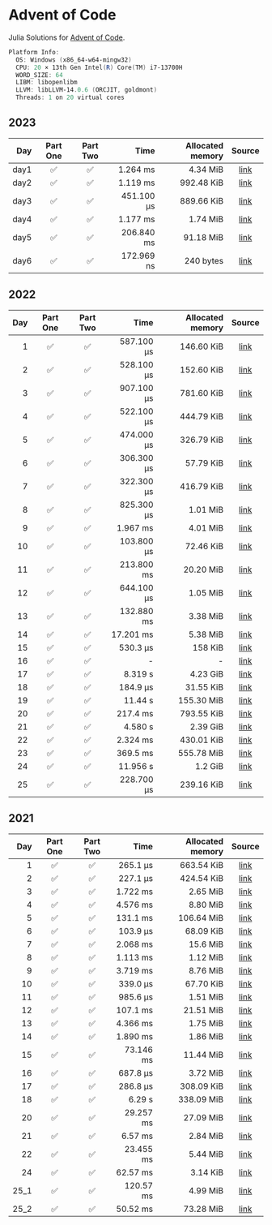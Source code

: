 # Advent of Code

Julia Solutions for [Advent of Code](https://adventofcode.com/2022/).

```powershell
Platform Info:
  OS: Windows (x86_64-w64-mingw32)
  CPU: 20 × 13th Gen Intel(R) Core(TM) i7-13700H
  WORD_SIZE: 64
  LIBM: libopenlibm
  LLVM: libLLVM-14.0.6 (ORCJIT, goldmont)
  Threads: 1 on 20 virtual cores
```

## 2023

|  Day |      Part One      |      Part Two      |       Time | Allocated memory |                                  Source                                  |
| ---: | :----------------: | :----------------: | ---------: | ---------------: | :----------------------------------------------------------------------: |
| day1 | :white_check_mark: | :white_check_mark: |   1.264 ms |         4.34 MiB | [link](https://github.com/jake484/adventofcode/blob/master/2023/day1.jl) |
| day2 | :white_check_mark: | :white_check_mark: |   1.119 ms |       992.48 KiB | [link](https://github.com/jake484/adventofcode/blob/master/2023/day2.jl) |
| day3 | :white_check_mark: | :white_check_mark: | 451.100 μs |       889.66 KiB | [link](https://github.com/jake484/adventofcode/blob/master/2023/day3.jl) |
| day4 | :white_check_mark: | :white_check_mark: |   1.177 ms |         1.74 MiB | [link](https://github.com/jake484/adventofcode/blob/master/2023/day4.jl) |
| day5 | :white_check_mark: | :white_check_mark: | 206.840 ms |        91.18 MiB | [link](https://github.com/jake484/adventofcode/blob/master/2023/day5.jl) |
| day6 | :white_check_mark: | :white_check_mark: | 172.969 ns |        240 bytes | [link](https://github.com/jake484/adventofcode/blob/master/2023/day6.jl) |

## 2022

|  Day |      Part One      |      Part Two      |       Time | Allocated memory |                                   Source                                   |
| ---: | :----------------: | :----------------: | ---------: | ---------------: | :------------------------------------------------------------------------: |
|    1 | :white_check_mark: | :white_check_mark: | 587.100 μs |       146.60 KiB |  [link](https://github.com/jake484/adventofcode/blob/master/2022/day1.jl)  |
|    2 | :white_check_mark: | :white_check_mark: | 528.100 μs |       152.60 KiB |  [link](https://github.com/jake484/adventofcode/blob/master/2022/day2.jl)  |
|    3 | :white_check_mark: | :white_check_mark: | 907.100 μs |       781.60 KiB |  [link](https://github.com/jake484/adventofcode/blob/master/2022/day3.jl)  |
|    4 | :white_check_mark: | :white_check_mark: | 522.100 μs |       444.79 KiB |  [link](https://github.com/jake484/adventofcode/blob/master/2022/day4.jl)  |
|    5 | :white_check_mark: | :white_check_mark: | 474.000 μs |       326.79 KiB |  [link](https://github.com/jake484/adventofcode/blob/master/2022/day5.jl)  |
|    6 | :white_check_mark: | :white_check_mark: | 306.300 μs |        57.79 KiB |  [link](https://github.com/jake484/adventofcode/blob/master/2022/day6.jl)  |
|    7 | :white_check_mark: | :white_check_mark: | 322.300 μs |       416.79 KiB |  [link](https://github.com/jake484/adventofcode/blob/master/2022/day7.jl)  |
|    8 | :white_check_mark: | :white_check_mark: | 825.300 μs |         1.01 MiB |  [link](https://github.com/jake484/adventofcode/blob/master/2022/day8.jl)  |
|    9 | :white_check_mark: | :white_check_mark: |   1.967 ms |         4.01 MiB |  [link](https://github.com/jake484/adventofcode/blob/master/2022/day9.jl)  |
|   10 | :white_check_mark: | :white_check_mark: | 103.800 μs |        72.46 KiB | [link](https://github.com/jake484/adventofcode/blob/master/2022/day10.jl)  |
|   11 | :white_check_mark: | :white_check_mark: | 213.800 ms |        20.20 MiB | [link](https://github.com/jake484/adventofcode/blob/master/2022/day11.jl)  |
|   12 | :white_check_mark: | :white_check_mark: | 644.100 μs |         1.05 MiB | [link](https://github.com/jake484/adventofcode/blob/master/2022/day12.jl)  |
|   13 | :white_check_mark: | :white_check_mark: | 132.880 ms |         3.38 MiB | [link](https://github.com/jake484/adventofcode/blob/master/2022/day13.jl)  |
|   14 | :white_check_mark: | :white_check_mark: |  17.201 ms |         5.38 MiB | [link](https://github.com/jake484/adventofcode/blob/master/2022/day14.jl)  |
|   15 | :white_check_mark: | :white_check_mark: |   530.3 μs |          158 KiB | [link](https://github.com/jake484/adventofcode/blob/master/2022/day15_.jl) |
|   16 | :white_check_mark: | :white_check_mark: |          - |                - | [link](https://github.com/jake484/adventofcode/blob/master/2022/day16_.jl) |
|   17 | :white_check_mark: | :white_check_mark: |    8.319 s |         4.23 GiB | [link](https://github.com/jake484/adventofcode/blob/master/2022/day17_.jl) |
|   18 | :white_check_mark: | :white_check_mark: |   184.9 μs |        31.55 KiB | [link](https://github.com/jake484/adventofcode/blob/master/2022/day18.jl)  |
|   19 | :white_check_mark: | :white_check_mark: |    11.44 s |       155.30 MiB | [link](https://github.com/jake484/adventofcode/blob/master/2022/day19.jl)  |
|   20 | :white_check_mark: | :white_check_mark: |   217.4 ms |       793.55 KiB | [link](https://github.com/jake484/adventofcode/blob/master/2022/day20.jl)  |
|   21 | :white_check_mark: | :white_check_mark: |    4.580 s |         2.39 GiB | [link](https://github.com/jake484/adventofcode/blob/master/2022/day21.jl)  |
|   22 | :white_check_mark: | :white_check_mark: |   2.324 ms |       430.01 KiB | [link](https://github.com/jake484/adventofcode/blob/master/2022/day22.jl)  |
|   23 | :white_check_mark: | :white_check_mark: |   369.5 ms |       555.78 MiB | [link](https://github.com/jake484/adventofcode/blob/master/2022/day23.jl)  |
|   24 | :white_check_mark: | :white_check_mark: |   11.956 s |          1.2 GiB | [link](https://github.com/jake484/adventofcode/blob/master/2022/day24.jl)  |
|   25 | :white_check_mark: | :white_check_mark: | 228.700 μs |       239.16 KiB | [link](https://github.com/jake484/adventofcode/blob/master/2022/day25.jl)  |

## 2021

|  Day |      Part One      |      Part Two      |      Time | Allocated memory |                                   Source                                   |
| ---: | :----------------: | :----------------: | --------: | ---------------: | :------------------------------------------------------------------------: |
|    1 | :white_check_mark: | :white_check_mark: |  265.1 μs |       663.54 KiB |  [link](https://github.com/jake484/adventofcode/blob/master/2021/day1.jl)  |
|    2 | :white_check_mark: | :white_check_mark: |  227.1 μs |       424.54 KiB |  [link](https://github.com/jake484/adventofcode/blob/master/2021/day2.jl)  |
|    3 | :white_check_mark: | :white_check_mark: |  1.722 ms |         2.65 MiB |  [link](https://github.com/jake484/adventofcode/blob/master/2021/day3.jl)  |
|    4 | :white_check_mark: | :white_check_mark: |  4.576 ms |         8.80 MiB |  [link](https://github.com/jake484/adventofcode/blob/master/2021/day4.jl)  |
|    5 | :white_check_mark: | :white_check_mark: |  131.1 ms |       106.64 MiB |  [link](https://github.com/jake484/adventofcode/blob/master/2021/day5.jl)  |
|    6 | :white_check_mark: | :white_check_mark: |  103.9 μs |        68.09 KiB |  [link](https://github.com/jake484/adventofcode/blob/master/2021/day6.jl)  |
|    7 | :white_check_mark: | :white_check_mark: |  2.068 ms |         15.6 MiB |  [link](https://github.com/jake484/adventofcode/blob/master/2021/day7.jl)  |
|    8 | :white_check_mark: | :white_check_mark: |  1.113 ms |         1.12 MiB |  [link](https://github.com/jake484/adventofcode/blob/master/2021/day8.jl)  |
|    9 | :white_check_mark: | :white_check_mark: |  3.719 ms |         8.76 MiB |  [link](https://github.com/jake484/adventofcode/blob/master/2021/day9.jl)  |
|   10 | :white_check_mark: | :white_check_mark: |  339.0 μs |        67.70 KiB | [link](https://github.com/jake484/adventofcode/blob/master/2021/day10.jl)  |
|   11 | :white_check_mark: | :white_check_mark: |  985.6 μs |         1.51 MiB | [link](https://github.com/jake484/adventofcode/blob/master/2021/day11.jl)  |
|   12 | :white_check_mark: | :white_check_mark: |  107.1 ms |        21.51 MiB | [link](https://github.com/jake484/adventofcode/blob/master/2021/day12.jl)  |
|   13 | :white_check_mark: | :white_check_mark: |  4.366 ms |         1.75 MiB | [link](https://github.com/jake484/adventofcode/blob/master/2021/day13.jl)  |
|   14 | :white_check_mark: | :white_check_mark: |  1.890 ms |         1.86 MiB | [link](https://github.com/jake484/adventofcode/blob/master/2021/day14.jl)  |
|   15 | :white_check_mark: | :white_check_mark: | 73.146 ms |        11.44 MiB | [link](https://github.com/jake484/adventofcode/blob/master/2021/day15.jl)  |
|   16 | :white_check_mark: | :white_check_mark: |  687.8 μs |         3.72 MiB | [link](https://github.com/jake484/adventofcode/blob/master/2021/day16.jl)  |
|   17 | :white_check_mark: | :white_check_mark: |  286.8 μs |       308.09 KiB | [link](https://github.com/jake484/adventofcode/blob/master/2021/day17.jl)  |
|   18 | :white_check_mark: | :white_check_mark: |    6.29 s |       338.09 MiB | [link](https://github.com/jake484/adventofcode/blob/master/2021/day18.jl)  |
|   20 | :white_check_mark: | :white_check_mark: | 29.257 ms |        27.09 MiB | [link](https://github.com/jake484/adventofcode/blob/master/2021/day20.jl)  |
|   21 | :white_check_mark: | :white_check_mark: |   6.57 ms |         2.84 MiB | [link](https://github.com/jake484/adventofcode/blob/master/2021/day21.jl)  |
|   22 | :white_check_mark: | :white_check_mark: | 23.455 ms |         5.44 MiB | [link](https://github.com/jake484/adventofcode/blob/master/2021/day22.jl)  |
|   24 | :white_check_mark: | :white_check_mark: |  62.57 ms |         3.14 KiB | [link](https://github.com/jake484/adventofcode/blob/master/2021/day24.jl)  |
| 25_1 | :white_check_mark: | :white_check_mark: | 120.57 ms |         4.99 MiB | [link](https://github.com/jake484/adventofcode/blob/master/2021/day25.jl)  |
| 25_2 | :white_check_mark: | :white_check_mark: |  50.52 ms |        73.28 MiB | [link](https://github.com/jake484/adventofcode/blob/master/2021/day25_.jl) |